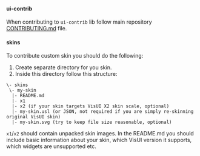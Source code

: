 #### ui-contrib

When contributing to `ui-contrib` lib follow main repository [CONTRIBUTING.md](https://github.com/kotcrab/vis-editor/blob/master/CONTRIBUTING.md) file.

#### skins

To contribute custom skin you should do the following:

1. Create separate directory for you skin.
2. Inside this directory follow this structure:
```
\- skins
 \- my-skin
  |- README.md
  |- x1 
  |- x2 (if your skin targets VisUI X2 skin scale, optional)
  |- my-skin.usl (or JSON, not required if you are simply re-skinning original VisUI skin)
  |- my-skin.svg (try to keep file size reasonable, optional)
```
`x1`/`x2` should contain unpacked skin images. 
In the README.md you should include basic information about your skin, which VisUI version it supports, which widgets are unsupported etc. 
